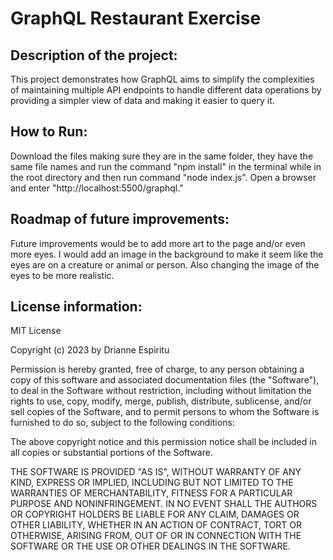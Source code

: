 # GraphQL Restaurant Exercise

## Description of the project:

This project demonstrates how GraphQL aims to simplify the complexities of maintaining multiple API endpoints to handle different data operations by providing a simpler view of data and making it easier to query it.

## How to Run:

Download the files making sure they are in the same folder, they have the same file names and run the command "npm install" in the terminal while in the root directory and then run command "node index.js". Open a browser and enter "http://localhost:5500/graphql."

## Roadmap of future improvements:

Future improvements would be to add more art to the page and/or even more eyes. I would add an image in the background to make it seem like the eyes are on a creature or animal or person. Also changing the image of the eyes to be more realistic.

## License information:

MIT License

Copyright (c) 2023 by Drianne Espiritu

Permission is hereby granted, free of charge, to any person obtaining a copy of this software and associated documentation files (the "Software"), to deal in the Software without restriction, including without limitation the rights to use, copy, modify, merge, publish, distribute, sublicense, and/or sell copies of the Software, and to permit persons to whom the Software is furnished to do so, subject to the following conditions:

The above copyright notice and this permission notice shall be included in all copies or substantial portions of the Software.

THE SOFTWARE IS PROVIDED "AS IS", WITHOUT WARRANTY OF ANY KIND, EXPRESS OR IMPLIED, INCLUDING BUT NOT LIMITED TO THE WARRANTIES OF MERCHANTABILITY, FITNESS FOR A PARTICULAR PURPOSE AND NONINFRINGEMENT. IN NO EVENT SHALL THE AUTHORS OR COPYRIGHT HOLDERS BE LIABLE FOR ANY CLAIM, DAMAGES OR OTHER LIABILITY, WHETHER IN AN ACTION OF CONTRACT, TORT OR OTHERWISE, ARISING FROM, OUT OF OR IN CONNECTION WITH THE SOFTWARE OR THE USE OR OTHER DEALINGS IN THE SOFTWARE.
